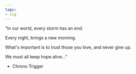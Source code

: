 ```yaml
---
tags:
- sig
---
```




"In our world, every storm has an end. 

 Every night, brings a new morning.

 What's important is to trust those you love, and never give up. 

 We must all keep hope alive..."

- Chrono Trigger